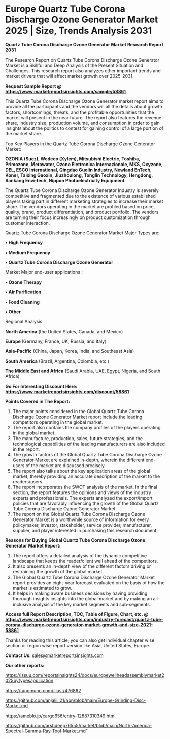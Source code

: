 # Europe Quartz Tube Corona Discharge Ozone Generator Market 2025 | Size, Trends Analysis 2031

<strong>Quartz Tube Corona Discharge Ozone Generator Market Research Report 2031</strong>

The Research Report on Quartz Tube Corona Discharge Ozone Generator Market is a Skillful and Deep Analysis of the Present Situation and Challenges. This research report also analyzes other important trends and market drivers that will affect market growth over 2025-2031.

<strong>Request Sample Report @ <a href=https://www.marketreportsinsights.com/sample/58861>https://www.marketreportsinsights.com/sample/58861</a></strong>

This Quartz Tube Corona Discharge Ozone Generator market report aims to provide all the participants and the vendors will all the details about growth factors, shortcomings, threats, and the profitable opportunities that the market will present in the near future. The report also features the revenue share, industry size, production volume, and consumption in order to gain insights about the politics to contest for gaining control of a large portion of the market share.

Top Key Players in the Quartz Tube Corona Discharge Ozone Generator Market:

<strong>OZONIA (Suez), Wedeco (Xylem), Mitsubishi Electric, Toshiba, Primozone, Metawater, Ozono Elettronica Internazionale, MKS, Oxyzone, DEL, ESCO lnternational, Qingdao Guolin Industry, Newland EnTech, Koner, Taixing Gaoxin, Jiuzhoulong, Tonglin Technology, Hengdong, Sankang Envi-tech, Nippon Photoelectricity Equipment</strong>

The Quartz Tube Corona Discharge Ozone Generator Industry is severely competitive and fragmented due to the existence of various established players taking part in different marketing strategies to increase their market share. The vendors operating in the market are profiled based on price, quality, brand, product differentiation, and product portfolio. The vendors are turning their focus increasingly on product customization through customer interaction.

Quartz Tube Corona Discharge Ozone Generator Market Major Types are:

<strong>• High Frequency

• Medium Frequency

• Quartz Tube Corona Discharge Ozone Generator</strong>

Market Major end-user applications :

<strong>• Ozone Therapy

• Air Purification

• Food Cleaning

• Other</strong>

Regional Analysis

</u><strong><b>North America</b></strong> (the United States, Canada, and Mexico)

<strong><b>Europe </b></strong>(Germany, France, UK, Russia, and Italy)

<strong><b>Asia-Pacific</b></strong> (China, Japan, Korea, India, and Southeast Asia)

<strong><b>South America</b></strong> (Brazil, Argentina, Colombia, etc.)

<strong><b>The Middle East and Africa</b></strong> (Saudi Arabia, UAE, Egypt, Nigeria, and South Africa)

<strong>Go For Interesting Discount Here: <a href=https://www.marketreportsinsights.com/discount/58861>https://www.marketreportsinsights.com/discount/58861</a></strong>

<strong>Points Covered in The Report:</strong>
<ol>
  <li>The major points considered in the Global Quartz Tube Corona Discharge Ozone Generator Market report include the leading competitors operating in the global market.</li>
  <li>The report also contains the company profiles of the players operating in the global market.</li>
  <li>The manufacture, production, sales, future strategies, and the technological capabilities of the leading manufacturers are also included in the report.</li>
  <li>The growth factors of the Global Quartz Tube Corona Discharge Ozone Generator Market are explained in-depth, wherein the different end-users of the market are discussed precisely.</li>
  <li>The report also talks about the key application areas of the global market, thereby providing an accurate description of the market to the readers/users.</li>
  <li>The report incorporates the SWOT analysis of the market. In the final section, the report features the opinions and views of the industry experts and professionals. The experts analyzed the export/import policies that are favorably influencing the growth of the Global Quartz Tube Corona Discharge Ozone Generator Market.</li>
  <li>The report on the Global Quartz Tube Corona Discharge Ozone Generator Market is a worthwhile source of information for every policymaker, investor, stakeholder, service provider, manufacturer, supplier, and player interested in purchasing this research document.</li>
</ol>
<strong>Reasons for Buying Global Quartz Tube Corona Discharge Ozone Generator Market Report:</strong>

<ol>
  <li>The report offers a detailed analysis of the dynamic competitive landscape that keeps the reader/client well ahead of the competitors.</li>
  <li>It also presents an in-depth view of the different factors driving or restraining the growth of the global market.</li>
  <li>The Global Quartz Tube Corona Discharge Ozone Generator Market report provides an eight-year forecast evaluated on the basis of how the market is estimated to grow.</li>
  <li>It helps in making aware business decisions by having providing thorough insights insights into the global market and by making an all-inclusive analysis of the key market segments and sub-segments.</li>
</ol>
<strong>Access full Report Description, TOC, Table of Figure, Chart, etc. @ <a href=https://www.marketreportsinsights.com/industry-forecast/quartz-tube-corona-discharge-ozone-generator-market-growth-and-size-2021-58861>https://www.marketreportsinsights.com/industry-forecast/quartz-tube-corona-discharge-ozone-generator-market-growth-and-size-2021-58861</a></strong>


Thanks for reading this article; you can also get individual chapter wise section or region wise report version like Asia, United States, Europe.

<strong>Contact Us:</strong>
sales@marketreportsinsights.com

<strong>Our other reports:</strong>

<a href=https://issuu.com/reportsinsights24/docs/europewellheadassemblymarket2025bytypesapplication>https://issuu.com/reportsinsights24/docs/europewellheadassemblymarket2025bytypesapplication</a>

<a href=https://tanomuno.com/illust/476862>https://tanomuno.com/illust/476862</a>

<a href=https://github.com/anjaliiii21/abn/blob/main/Europe-Grinding-Disc-Market.md>https://github.com/anjaliiii21/abn/blob/main/Europe-Grinding-Disc-Market.md</a>

<a href=https://ameblo.jp/cargo656/entry-12887310349.html>https://ameblo.jp/cargo656/entry-12887310349.html</a>

<a href=https://github.com/arshdeep76555/market/blob/main/North-America-Spectral-Gamma-Ray-Tool-Market.md>https://github.com/arshdeep76555/market/blob/main/North-America-Spectral-Gamma-Ray-Tool-Market.md</a>"
